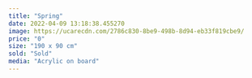 ```yaml
---
title: "Spring"
date: 2022-04-09 13:18:38.455270
image: https://ucarecdn.com/2786c830-8be9-498b-8d94-eb33f819cbe9/
price: "0"
size: "190 x 90 cm"
sold: "Sold"
media: "Acrylic on board"
---
```


